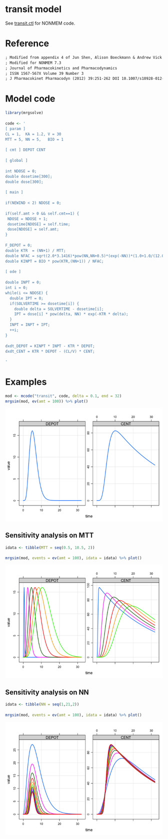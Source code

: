 transit model
================

See [transit.ctl](transit.ctl) for NONMEM code.

# Reference

``` txt
; Modified from appendix 4 of Jun Shen, Alison Boeckmann & Andrew Vick
; Modified for NONMEM 7.3
; Journal of Pharmacokinetics and Pharmacodynamics
; ISSN 1567-567X Volume 39 Number 3
; J Pharmacokinet Pharmacodyn (2012) 39:251-262 DOI 10.1007/s10928-012-9247-3
```

# Model code

``` r
library(mrgsolve)

code <- '
[ param ]
CL = 1,  KA = 1.2, V = 30
MTT = 5, NN = 5,   BIO = 1

[ cmt ] DEPOT CENT

[ global ] 

int NDOSE = 0;
double dosetime[300];
double dose[300];

[ main ] 

if(NEWIND < 2) NDOSE = 0; 

if(self.amt > 0 && self.cmt==1) {
 NDOSE = NDOSE + 1; 
 dosetime[NDOSE] = self.time;
 dose[NDOSE] = self.amt;
}

F_DEPOT = 0; 
double KTR  = (NN+1) / MTT; 
double NFAC = sqrt(2.0*3.1416)*pow(NN,NN+0.5)*(exp(-NN))*(1.0+1.0/(12.0*NN)); 
double KINPT = BIO * pow(KTR,(NN+1)) / NFAC; 

[ ode ] 

double INPT = 0;
int i = 0;
while(i <= NDOSE) {
  double IPT = 0;
  if(SOLVERTIME >= dosetime[i]) {
    double delta = SOLVERTIME - dosetime[i];
    IPT = dose[i] * pow(delta, NN) * exp(-KTR * delta);  
  }
  INPT = INPT + IPT;
  ++i;
}

dxdt_DEPOT = KINPT * INPT - KTR * DEPOT;
dxdt_CENT = KTR * DEPOT - (CL/V) * CENT;

'
```

# Examples

``` r
mod <- mcode("transit", code, delta = 0.1, end = 32)
mrgsim(mod, ev(amt = 100)) %>% plot()
```

![](img/transit-unnamed-chunk-4-1.png)<!-- -->

## Sensitivity analysis on MTT

``` r
idata <- tibble(MTT = seq(0.5, 10.5, 2))

mrgsim(mod, events = ev(amt = 100), idata = idata) %>% plot()
```

![](img/transit-unnamed-chunk-5-1.png)<!-- -->

## Sensitivity analysis on NN

``` r
idata <- tibble(NN = seq(1,21,2))

mrgsim(mod, events = ev(amt = 100), idata = idata) %>% plot()
```

![](img/transit-unnamed-chunk-6-1.png)<!-- -->
